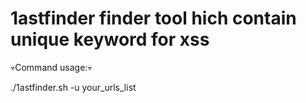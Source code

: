 # 1astfinder finder tool hich contain unique keyword for xss 
💀Command usage:💀

./1astfinder.sh -u your_urls_list
